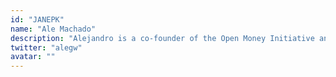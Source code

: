 ```yaml
---
id: "JANEPK"
name: "Ale Machado"
description: "Alejandro is a co-founder of the Open Money Initiative and a product strategist at Bitrefill, the world's most popular site to buy real-world goods and services with cryptocurrency, including being able to pay water and electricity bills in El Salvador. He will talk about his observations on the ground in El Salvador, where the average citizen doesn't have a bank account, but does have a mobile phone, and a better-than-average awareness of bitcoin and its benefits."
twitter: "alegw"
avatar: ""
---
```


